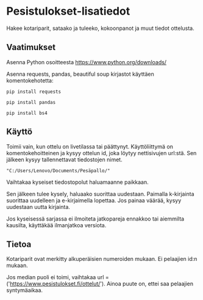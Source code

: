 # Pesistulokset-lisatiedot

Hakee kotariparit, sataako ja tuleeko, kokoonpanot ja muut tiedot ottelusta.

## Vaatimukset

Asenna Python osoitteesta <https://www.python.org/downloads/>

Asenna requests, pandas, beautiful soup kirjastot käyttäen komentokehotetta:

`pip install requests`

`pip install pandas`

`pip install bs4`

## Käyttö

Toimii vain, kun ottelu on livetilassa tai päättynyt. Käyttöliittymä on komentokehoitteinen ja kysyy ottelun id, joka löytyy nettisivujen url:stä. Sen jälkeen kysyy tallennettavat tiedostojen nimet.

`"C:/Users/Lenovo/Documents/Pesäpallo/"`

Vaihtakaa kyseiset tiedostopolut haluamaanne paikkaan.

Sen jälkeen tulee kysely, haluaako suorittaa uudestaan. Paimalla k-kirjainta suorittaa uudelleen ja e-kirjaimella lopettaa. Jos painaa väärää, kysyy uudestaan uutta kirjainta.

Jos kyseisessä sarjassa ei ilmoiteta jatkopareja ennakkoo tai aiemmilta kausilta, käyttäkää ilmanjatkoa versiota.

## Tietoa

Kotariparit ovat merkitty alkuperäisien numeroiden mukaan. Ei pelaajien id:n mukaan.

Jos median puoli ei toimi, vaihtakaa url = ('https://www.pesistulokset.fi/ottelut/'). Ainoa puute on, ettei saa pelaajien syntymäaikaa.
